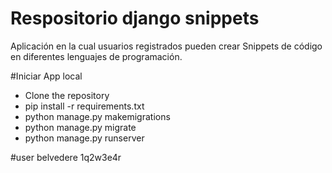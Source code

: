 # Respositorio django snippets

Aplicación en la cual usuarios registrados pueden crear Snippets de código en diferentes
lenguajes de programación.

#Iniciar App local
- Clone the repository 
- pip install -r requirements.txt
- python manage.py makemigrations
- python manage.py migrate
- python manage.py runserver  

#user
belvedere
1q2w3e4r
